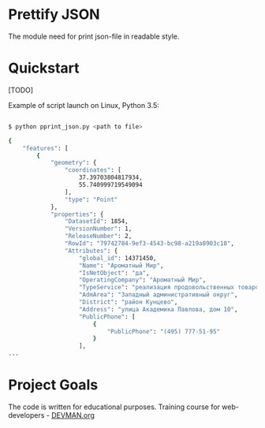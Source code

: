 # Prettify JSON
The module need for print json-file in readable style.

# Quickstart

[TODO]

Example of script launch on Linux, Python 3.5:

```bash

$ python pprint_json.py <path to file>

{
    "features": [
        {
            "geometry": {
                "coordinates": [
                    37.39703804817934,
                    55.740999719549094
                ],
                "type": "Point"
            },
            "properties": {
                "DatasetId": 1854,
                "VersionNumber": 1,
                "ReleaseNumber": 2,
                "RowId": "79742784-9ef3-4543-bc98-a219a8903c18",
                "Attributes": {
                    "global_id": 14371450,
                    "Name": "Ароматный Мир",
                    "IsNetObject": "да",
                    "OperatingCompany": "Ароматный Мир",
                    "TypeService": "реализация продовольственных товаров",
                    "AdmArea": "Западный административный округ",
                    "District": "район Кунцево",
                    "Address": "улица Академика Павлова, дом 10",
                    "PublicPhone": [
                        {
                            "PublicPhone": "(495) 777-51-95"
                        }
                    ],
...

```

# Project Goals

The code is written for educational purposes. Training course for web-developers - [DEVMAN.org](https://devman.org)
